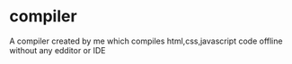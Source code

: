 # compiler
A compiler created by me which compiles html,css,javascript code offline without any edditor or IDE
